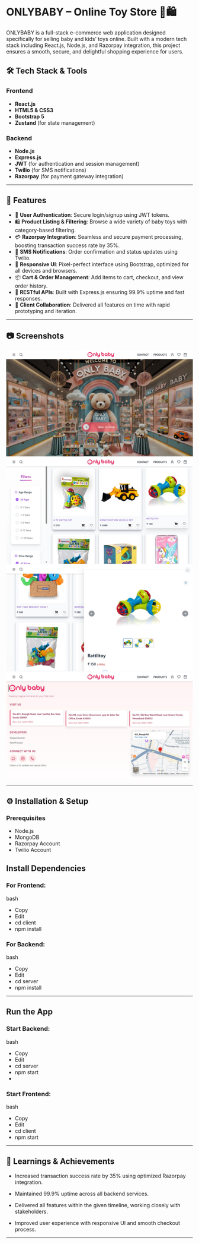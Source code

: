 # ONLYBABY – Online Toy Store 🧸🛍️

ONLYBABY is a full-stack e-commerce web application designed specifically for selling baby and kids’ toys online. Built with a modern tech stack including React.js, Node.js, and Razorpay integration, this project ensures a smooth, secure, and delightful shopping experience for users.

## 🛠️ Tech Stack & Tools

### Frontend
- **React.js**
- **HTML5 & CSS3**
- **Bootstrap 5**
- **Zustand** (for state management)

### Backend
- **Node.js**
- **Express.js**
- **JWT** (for authentication and session management)
- **Twilio** (for SMS notifications)
- **Razorpay** (for payment gateway integration)

---

## 🚀 Features

- 🔐 **User Authentication**: Secure login/signup using JWT tokens.
- 🛍️ **Product Listing & Filtering**: Browse a wide variety of baby toys with category-based filtering.
- 💳 **Razorpay Integration**: Seamless and secure payment processing, boosting transaction success rate by 35%.
- 📲 **SMS Notifications**: Order confirmation and status updates using Twilio.
- 🎨 **Responsive UI**: Pixel-perfect interface using Bootstrap, optimized for all devices and browsers.
- 📦 **Cart & Order Management**: Add items to cart, checkout, and view order history.
- 📡 **RESTful APIs**: Built with Express.js ensuring 99.9% uptime and fast responses.
- 🤝 **Client Collaboration**: Delivered all features on time with rapid prototyping and iteration.

---

## 📷 Screenshots

![Screenshot 1](https://raw.githubusercontent.com/SanjeevikumarWD/Onlybaby_User/main/frontend/public/assets/home.jpg)
![Screenshot 2](https://raw.githubusercontent.com/SanjeevikumarWD/Onlybaby_User/main/frontend/public/assets/product.jpg)
![Screenshot 3](https://raw.githubusercontent.com/SanjeevikumarWD/Onlybaby_User/main/frontend/public/assets/ind_product.jpg)
![Screenshot 4](https://raw.githubusercontent.com/SanjeevikumarWD/Onlybaby_User/main/frontend/public/assets/contact.jpg)

---

## ⚙️ Installation & Setup

### Prerequisites
- Node.js
- MongoDB
- Razorpay Account
- Twilio Account

## Install Dependencies
### For Frontend:
bash
- Copy
- Edit
- cd client
- npm install
### For Backend:
bash
- Copy
- Edit
- cd server
- npm install
---
## Run the App
### Start Backend:
bash
- Copy
- Edit
- cd server
- npm start
- 
### Start Frontend:
bash
- Copy
- Edit
- cd client
- npm start
---
## 🧠 Learnings & Achievements
- Increased transaction success rate by 35% using optimized Razorpay integration.

- Maintained 99.9% uptime across all backend services.

- Delivered all features within the given timeline, working closely with stakeholders.

- Improved user experience with responsive UI and smooth checkout process.
---
